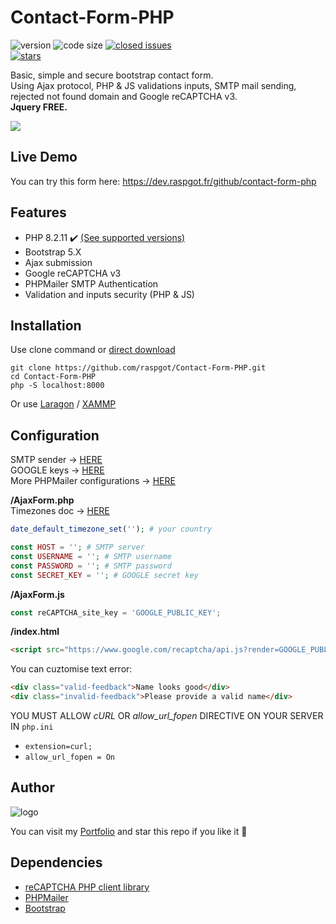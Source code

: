 # Contact-Form-PHP

![version](https://img.shields.io/badge/version-1.3.0-blue.svg) ![code size](https://img.shields.io/github/languages/code-size/raspgot/Contact-Form-PHP) [![closed issues](https://img.shields.io/github/issues-closed-raw/raspgot/Contact-Form-PHP)](https://github.com/raspgot/Contact-Form-PHP/issues?q=is%3Aissue+is%3Aclosed)          
[![stars](https://img.shields.io/github/stars/raspgot/Contact-Form-PHP?style=social)](https://github.com/raspgot/Contact-Form-PHP/stargazers)

Basic, simple and secure bootstrap contact form.    
Using Ajax protocol, PHP & JS validations inputs, SMTP mail sending, rejected not found domain and Google reCAPTCHA v3.    
**Jquery FREE.**

![](https://dev.raspgot.fr/github/contact-form-php/gif_github_1.2.0.gif)

## Live Demo
You can try this form here: https://dev.raspgot.fr/github/contact-form-php

## Features
* PHP 8.2.11 ✔️ [(See supported versions)](https://www.php.net/supported-versions.php)
* Bootstrap 5.X
* Ajax submission
* Google reCAPTCHA v3
* PHPMailer SMTP Authentication
* Validation and inputs security (PHP & JS)

## Installation
Use clone command or [direct download](https://github.com/raspgot/Contact-Form-PHP/archive/master.zip)

```shell
git clone https://github.com/raspgot/Contact-Form-PHP.git
cd Contact-Form-PHP
php -S localhost:8000
```
Or use [Laragon](https://laragon.org) / [XAMMP](https://www.apachefriends.org)

## Configuration
SMTP sender &rarr; [HERE](https://www.infomaniak.com/fr/hebergement/web-et-mail/hebergement-mail)     
GOOGLE keys &rarr; [HERE](https://www.google.com/recaptcha/intro/v3.html)     
More PHPMailer configurations &rarr; [HERE](https://github.com/PHPMailer/PHPMailer/tree/master/examples)

**/AjaxForm.php**     
Timezones doc &rarr; [HERE](https://www.php.net/manual/fr/timezones.php)     

```php
date_default_timezone_set(''); # your country     

const HOST = ''; # SMTP server
const USERNAME = ''; # SMTP username
const PASSWORD = ''; # SMTP password
const SECRET_KEY = ''; # GOOGLE secret key
```

**/AjaxForm.js**
```javascript
const reCAPTCHA_site_key = 'GOOGLE_PUBLIC_KEY';
```

**/index.html**
```html
<script src="https://www.google.com/recaptcha/api.js?render=GOOGLE_PUBLIC_KEY"></script>
```

You can cuztomise text error:
```html
<div class="valid-feedback">Name looks good</div>
<div class="invalid-feedback">Please provide a valid name</div>
```

YOU MUST ALLOW *cURL* OR *allow_url_fopen* DIRECTIVE ON YOUR SERVER IN `php.ini`
- `extension=curl;`
- `allow_url_fopen = On`

## Author
![logo](https://dev.raspgot.fr/github/contact-form-php/raspgot-blue.png)

You can visit my [Portfolio](https://raspgot.fr) and star this repo if you like it 🤖

## Dependencies
* [reCAPTCHA PHP client library](https://github.com/google/recaptcha)
* [PHPMailer](https://github.com/PHPMailer/PHPMailer)
* [Bootstrap](https://github.com/twbs/bootstrap)
